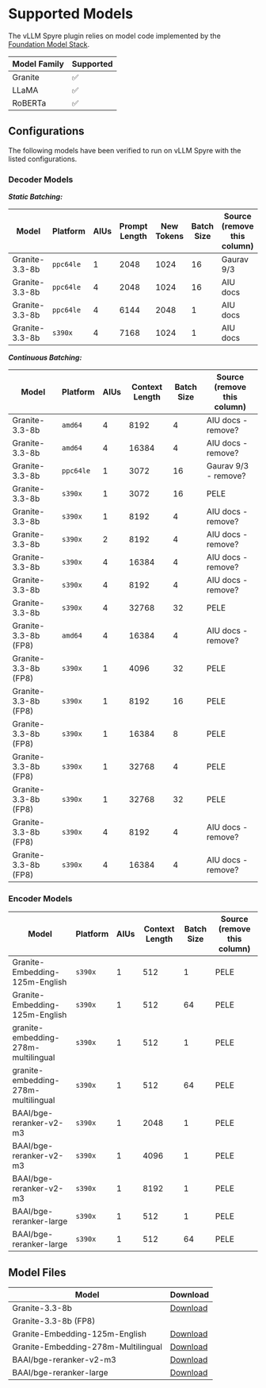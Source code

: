# Supported Models

The vLLM Spyre plugin relies on model code implemented by the [Foundation Model Stack](https://github.com/foundation-model-stack/foundation-model-stack/tree/main/fms/models).

| Model Family | Supported |
| ------------ | --------- |
| Granite      | ✅        |
| LLaMA        | ✅        |
| RoBERTa      | ✅        |

## Configurations

The following models have been verified to run on vLLM Spyre with the listed
configurations.

### Decoder Models

**_Static Batching:_**

| Model          |  Platform  | AIUs | Prompt Length | New Tokens | Batch Size | Source (remove this column) |
|----------------|------------|------|---------------|------------|------------|-----------------------------|
| Granite-3.3-8b |  `ppc64le` | 1    | 2048          | 1024       | 16         | Gaurav 9/3                  |
| Granite-3.3-8b |  `ppc64le` | 4    | 2048          | 1024       | 16         | AIU docs                    |
| Granite-3.3-8b |  `ppc64le` | 4    | 6144          | 2048       | 1          | AIU docs                    |
| Granite-3.3-8b |  `s390x`   | 4    | 7168          | 1024       | 1          | AIU docs                    |

**_Continuous Batching:_**

| Model                | Platform  | AIUs | Context Length | Batch Size | Source (remove this column) |
|----------------------|-----------|------|----------------|------------|-----------------------------|
| Granite-3.3-8b       | `amd64`   | 4    | 8192           | 4          | AIU docs - remove?          |
| Granite-3.3-8b       | `amd64`   | 4    | 16384          | 4          | AIU docs - remove?          |
| Granite-3.3-8b       | `ppc64le` | 1    | 3072           | 16         | Gaurav 9/3 - remove?        |
| Granite-3.3-8b       | `s390x`   | 1    | 3072           | 16         | PELE                        |
| Granite-3.3-8b       | `s390x`   | 1    | 8192           | 4          | AIU docs - remove?          |
| Granite-3.3-8b       | `s390x`   | 2    | 8192           | 4          | AIU docs - remove?          |
| Granite-3.3-8b       | `s390x`   | 4    | 16384          | 4          | AIU docs - remove?          |
| Granite-3.3-8b       | `s390x`   | 4    | 8192           | 4          | AIU docs - remove?          |
| Granite-3.3-8b       | `s390x`   | 4    | 32768          | 32         | PELE                        |
| Granite-3.3-8b (FP8) | `amd64`   | 4    | 16384          | 4          | AIU docs - remove?          |
| Granite-3.3-8b (FP8) | `s390x`   | 1    | 4096           | 32         | PELE                        |
| Granite-3.3-8b (FP8) | `s390x`   | 1    | 8192           | 16         | PELE                        |
| Granite-3.3-8b (FP8) | `s390x`   | 1    | 16384          | 8          | PELE                        |
| Granite-3.3-8b (FP8) | `s390x`   | 1    | 32768          | 4          | PELE                        |
| Granite-3.3-8b (FP8) | `s390x`   | 1    | 32768          | 32         | PELE                        |
| Granite-3.3-8b (FP8) | `s390x`   | 4    | 8192           | 4          | AIU docs - remove?          |
| Granite-3.3-8b (FP8) | `s390x`   | 4    | 16384          | 4          | AIU docs - remove?          |

### Encoder Models

| Model                               | Platform  | AIUs | Context Length | Batch Size | Source (remove this column) |
|-------------------------------------|-----------|------|----------------|------------|-----------------------------|
| Granite-Embedding-125m-English      | `s390x`   | 1    | 512            | 1          | PELE                        |
| Granite-Embedding-125m-English      | `s390x`   | 1    | 512            | 64         | PELE                        |
| granite-embedding-278m-multilingual | `s390x`   | 1    | 512            | 1          | PELE                        |
| granite-embedding-278m-multilingual | `s390x`   | 1    | 512            | 64         | PELE                        |
| BAAI/bge-reranker-v2-m3             | `s390x`   | 1    | 2048           | 1          | PELE                        |
| BAAI/bge-reranker-v2-m3             | `s390x`   | 1    | 4096           | 1          | PELE                        |
| BAAI/bge-reranker-v2-m3             | `s390x`   | 1    | 8192           | 1          | PELE                        |
| BAAI/bge-reranker-large             | `s390x`   | 1    | 512            | 1          | PELE                        |
| BAAI/bge-reranker-large             | `s390x`   | 1    | 512            | 64         | PELE                        |

## Model Files

| Model                               | Download                                                                           |
|-------------------------------------|------------------------------------------------------------------------------------|
| Granite-3.3-8b                      | [Download](https://huggingface.co/ibm-granite/granite-3.3-8b-instruct)             |
| Granite-3.3-8b (FP8)                |                                                                                    |
| Granite-Embedding-125m-English      | [Download](https://huggingface.co/ibm-granite/granite-embedding-125m-english)      |
| Granite-Embedding-278m-Multilingual | [Download](https://huggingface.co/ibm-granite/granite-embedding-278m-multilingual) |
| BAAI/bge-reranker-v2-m3             | [Download](https://huggingface.co/BAAI/bge-reranker-v2-m3)                         |
| BAAI/bge-reranker-large             | [Download](https://huggingface.co/BAAI/bge-reranker-large)                         |
